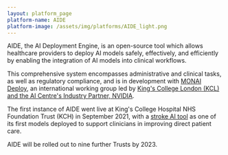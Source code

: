 ```yaml
---
layout: platform_page
platform-name: AIDE
platform-image: /assets/img/platforms/AIDE_light.png
---
```


AIDE, the AI Deployment Engine, is an open-source tool which allows healthcare providers to deploy AI models safely, effectively, and efficiently by enabling the integration of AI models into clinical workflows.  

This comprehensive system encompasses administrative and clinical tasks, as well as regulatory compliance, and is in development with [MONAI Deploy](https://monai.io/), an international working group led by [King's College London (KCL) and the AI Centre's Industry Partner, NVIDIA](https://www.aicentre.co.uk/news-and-events/news/new-monai-tool-eases-development-ai-assisted-annotation-models).

The first instance of AIDE went live at King's College Hospital NHS Foundation Trust (KCH) in September 2021, with a [stroke AI tool](https://www.aicentre.co.uk/news-and-events/news/aide-go-live) as one of its first models deployed to support clinicians in improving direct patient care.

AIDE will be rolled out to nine further Trusts by 2023.
